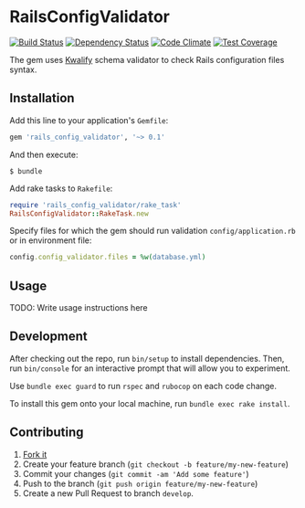 # RailsConfigValidator

[![Build Status](https://travis-ci.org/u2i/rails_config_validator.svg)](https://travis-ci.org/u2i/rails_config_validator)
[![Dependency Status](https://gemnasium.com/u2i/rails_config_validator.svg)](https://gemnasium.com/u2i/rails_config_validator)
[![Code Climate](https://codeclimate.com/github/u2i/rails_config_validator/badges/gpa.svg)](https://codeclimate.com/github/u2i/rails_config_validator)
[![Test Coverage](https://codeclimate.com/github/u2i/rails_config_validator/badges/coverage.svg)](https://codeclimate.com/github/u2i/rails_config_validator/coverage)


The gem uses [Kwalify](http://www.kuwata-lab.com/kwalify/) schema validator to check Rails configuration files syntax.

## Installation

Add this line to your application's `Gemfile`:

```ruby
gem 'rails_config_validator', '~> 0.1'
```

And then execute:

    $ bundle

Add rake tasks to `Rakefile`:

```ruby
require 'rails_config_validator/rake_task'
RailsConfigValidator::RakeTask.new
```

Specify files for which the gem should run validation `config/application.rb` or in environment file:

```ruby
config.config_validator.files = %w(database.yml)
```

## Usage

TODO: Write usage instructions here

## Development

After checking out the repo, run `bin/setup` to install dependencies.
Then, run `bin/console` for an interactive prompt that will allow you to experiment.

Use `bundle exec guard` to run `rspec` and `rubocop` on each code change.

To install this gem onto your local machine, run `bundle exec rake install`.

## Contributing

1. [Fork it](https://github.com/u2i/rails_config_validator/fork)
2. Create your feature branch (`git checkout -b feature/my-new-feature`)
3. Commit your changes (`git commit -am 'Add some feature'`)
4. Push to the branch (`git push origin feature/my-new-feature`)
5. Create a new Pull Request to branch `develop`.
